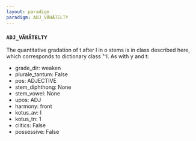 ```yaml
---
layout: paradigm
paradigm: ADJ_VÄHÄTELTY
---
```

### ` ADJ_VÄHÄTELTY `

The quantitative gradation of t after l in o stems is in class described here, which corresponds to dictionary class ¹⁻I. As with y and t:
* grade_dir: weaken
* plurale_tantum: False
* pos: ADJECTIVE
* stem_diphthong: None
* stem_vowel: None
* upos: ADJ
* harmony: front
* kotus_av: I
* kotus_tn: 1
* clitics: False
* possessive: False
